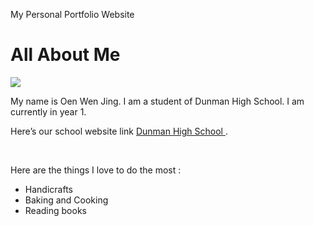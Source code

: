 My Personal Portfolio Website
<!DOCTYPE html>
<html>
<link rel="stylesheet" type="text/css" href="style.css">
<body>
<h1> All About Me</h1>
<title> This is my website </title>
<img src="photo.jpg"/>
<p>
My name is Oen Wen Jing. I am a student of Dunman High School. I am currently in year 1. </p>
<p>
Here’s our school website link <a href ="www.dhs.sg"> Dunman High School  </a>. </p>
<br>
<p>Here are the things I love to do the most : </p> 
<ul>
<li>Handicrafts</li>
<li>Baking and Cooking</li>
<li>Reading books</li>
</ul>
</body>
</html>
